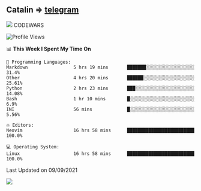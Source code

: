 ## Catalin => [telegram](https://t.me/catalinhimself) 
![](https://www.codewars.com/users/Catalinhimself/badges/micro) CODEWARS
<!--
![](https://github.com/Catalinhimself/Catalinhimself/blob/main/Sakura_Nene_CPP.jpg)
-->
<!--START_SECTION:waka-->
![Profile Views](http://img.shields.io/badge/Profile%20Views-14-blue)

📊 **This Week I Spent My Time On** 

```text
💬 Programming Languages: 
Markdown                 5 hrs 19 mins       ███████░░░░░░░░░░░░░░░░░░   31.4% 
Other                    4 hrs 20 mins       ██████░░░░░░░░░░░░░░░░░░░   25.61% 
Python                   2 hrs 23 mins       ███░░░░░░░░░░░░░░░░░░░░░░   14.08% 
Bash                     1 hr 10 mins        █░░░░░░░░░░░░░░░░░░░░░░░░   6.9% 
INI                      56 mins             █░░░░░░░░░░░░░░░░░░░░░░░░   5.56%

🔥 Editors: 
Neovim                   16 hrs 58 mins      █████████████████████████   100.0%

💻 Operating System: 
Linux                    16 hrs 58 mins      █████████████████████████   100.0%

```


 Last Updated on 09/09/2021
<!--END_SECTION:waka-->

![](https://github-readme-stats.vercel.app/api/wakatime?username=catalinhimself&theme=calm)

  


